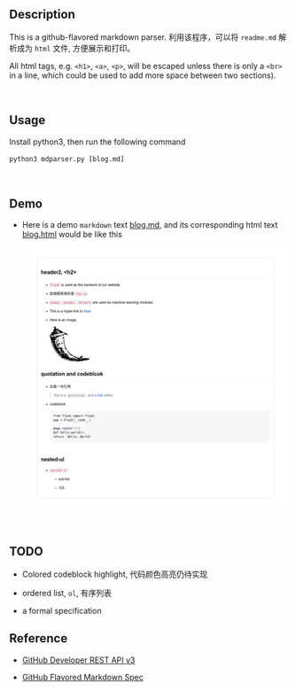##  Description

This is a github-flavored markdown parser. 利用该程序，可以将 `readme.md` 解析成为 `html` 文件, 方便展示和打印。

All html tags, e.g. `<h1>`, `<a>`, `<p>`, will be escaped unless there is only a `<br>` in a line, which could be used to add more space between two sections).

<br>

##  Usage

Install python3, then run the following command

```python
python3 mdparser.py [blog.md]
```

<br>

##  Demo

*   Here is a demo `markdown` text [blog.md](./demo/blog.md), and its corresponding html text [blog.html](./demo/blog.html) would be like this

    ![demo](./demo.png)

<br>

##  TODO

*   Colored codeblock highlight, 代码颜色高亮仍待实现

*   ordered list, `ol`, 有序列表

*   a formal specification

##  Reference

*   [GitHub Developer REST API v3](https://developer.github.com/v3/markdown/#render-an-arbitrary-markdown-document)

*   [GitHub Flavored Markdown Spec](https://github.github.com/gfm/)
